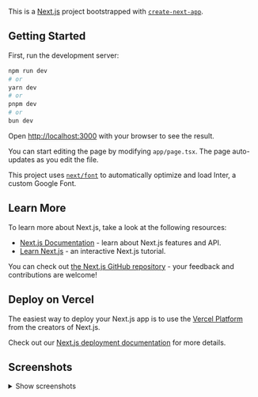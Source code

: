 This is a [Next.js](https://nextjs.org/) project bootstrapped with [`create-next-app`](https://github.com/vercel/next.js/tree/canary/packages/create-next-app).

## Getting Started

First, run the development server:

```bash
npm run dev
# or
yarn dev
# or
pnpm dev
# or
bun dev
```

Open [http://localhost:3000](http://localhost:3000) with your browser to see the result.

You can start editing the page by modifying `app/page.tsx`. The page auto-updates as you edit the file.

This project uses [`next/font`](https://nextjs.org/docs/basic-features/font-optimization) to automatically optimize and load Inter, a custom Google Font.

## Learn More

To learn more about Next.js, take a look at the following resources:

- [Next.js Documentation](https://nextjs.org/docs) - learn about Next.js features and API.
- [Learn Next.js](https://nextjs.org/learn) - an interactive Next.js tutorial.

You can check out [the Next.js GitHub repository](https://github.com/vercel/next.js/) - your feedback and contributions are welcome!

## Deploy on Vercel

The easiest way to deploy your Next.js app is to use the [Vercel Platform](https://vercel.com/new?utm_medium=default-template&filter=next.js&utm_source=create-next-app&utm_campaign=create-next-app-readme) from the creators of Next.js.

Check out our [Next.js deployment documentation](https://nextjs.org/docs/deployment) for more details.

## Screenshots

<details>
<summary>Show screenshots</summary>

### Navbar
![Navbar 1](docs/images/navbar.png)

### Home page (live submissions)
![Home page 1](docs/images/page-home-loading.png)

![Home page 2](docs/images/page-home.png)

### Problems page (`/problems`)
![Problems page 1](docs/images/page-problems-loading.png)

![Problems page 2](docs/images/page-problems.png)

### Problems page (`/problems/[problemNum]`)
![Problems num page 1](docs/images/page-problems-num-loading.png)

![Problems num page 2](docs/images/page-problems-num.png)

### Username page (`/users/[username]`)
![Username page 1](docs/images/page-users-username-loading.png)

![Username page 2](docs/images/page-users-username.png)


</details>
